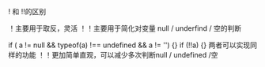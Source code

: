 ! 和 !!的区别

！主要用于取反，灵活
！！主要用于简化对变量 null / underfind / 空的判断

if ( a != null && typeof(a) !== undefined && a != '') {}
if (!!a) {}
两者可以实现同样的功能
！！更加简单直观，可以减少多次判断null / undefined /空





